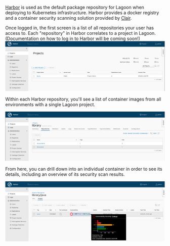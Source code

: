 [Harbor](https://goharbor.io/) is used as the default package repository for Lagoon when deploying to Kubernetes infrastructure. Harbor provides a docker registry and a container security scanning solution provided by [Clair](https://coreos.com/clair/docs/latest/). 

<!-- Add a bit about how to log in to Harbor here once we integrate oidc login for Lagoon users -->

Once logged in, the first screen is a list of all repositories your user has access to. Each "repository" in Harbor correlates to a project in Lagoon. (Documentation on how to log in to Harbor will be coming soon!)
![Harbor Projects Overview](projects_overview.png)


Within each Harbor repository, you'll see a list of container images from all environments with a single Lagoon project. <flesh this out a bit>

![Harbor Repositories Overview](repositories_overview.png)

From here, you can drill down into an individual container in order to see its details, including an overview of its security scan results.

![Harbor Container Overview](container_overview.png)
